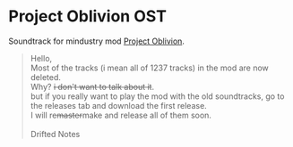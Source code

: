 # Project Oblivion OST

Soundtrack for mindustry mod [Project Oblivion](https://github.com/uujuju1/project-oblivion).

> Hello,<br>
> Most of the tracks (i mean all of 1237 tracks) in the mod are now deleted.<br>
> Why? ~~i don't want to talk about it~~.<br>
> but if you really want to play the mod with the old soundtracks, go to the releases tab and download the first release.<br>
> I will re~~master~~make and release all of them soon.
<br><br>Drifted Notes
<!--i commented this because dj silin tracks are not uploaded here and because i deleted all 1237 tracks.-->
<!--i will upload both the remaster(s) and dj silin tracks soon-->
<!--
## Credits

thanks to [@12three7](github.com/12three7) and [@King-Silicon](https://github.com/King-Silicon) for tha kool soundtracks
-->


